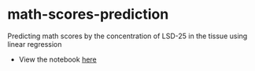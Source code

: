 # math-scores-prediction
Predicting math scores by the concentration of LSD-25 in the tissue using linear regression
* View the notebook [here](https://github.com/emdhng/math-scores-prediction/blob/main/math_scores_vs_drug_concentration.ipynb)

